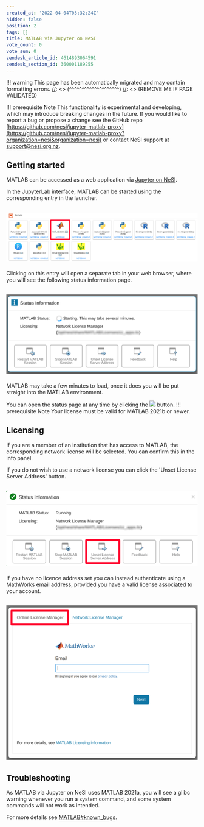 ```yaml
---
created_at: '2022-04-04T03:32:24Z'
hidden: false
position: 2
tags: []
title: MATLAB via Jupyter on NeSI
vote_count: 0
vote_sum: 0
zendesk_article_id: 4614893064591
zendesk_section_id: 360001189255
---
```




[//]: <> (REMOVE ME IF PAGE VALIDATED)
[//]: <> (vvvvvvvvvvvvvvvvvvvv)
!!! warning
    This page has been automatically migrated and may contain formatting errors.
[//]: <> (^^^^^^^^^^^^^^^^^^^^)
[//]: <> (REMOVE ME IF PAGE VALIDATED)

!!! prerequisite Note
This functionality is experimental and developing, which may introduce
breaking changes in the future.
If you would like to report a bug or propose a change see the GitHub
repo
[https://github.com/nesi/jupyter-matlab-proxy](https://github.com/nesi/jupyter-matlab-proxy?organization=nesi&organization=nesi)
or contact NeSI support at <support@nesi.org.nz>.

## Getting started

MATLAB can be accessed as a web application via [Jupyter on
NeSI](https://support.nesi.org.nz/hc/en-gb/articles/360001555615).

In the JupyterLab interface, MATLAB can be started using the
corresponding entry in the launcher.

## ![matlab\_proxy\_icon.png](../../assets/images/MATLAB_via_Jupyter_on_NeSI.png)

Clicking on this entry will open a separate tab in your web browser,
where you will see the following status information page.

## ![image\_\_1\_.png](../../assets/images/MATLAB_via_Jupyter_on_NeSI_0.png)

MATLAB may take a few minutes to load, once it does you will be put
straight into the MATLAB environment.

You can open the status page at any time by clicking the
[![](../../assets/images/MATLAB_via_Jupyter_on_NeSI_1.png)](https://github.com/mathworks/jupyter-matlab-proxy/raw/main/img/tools_icon.png)
button.
!!! prerequisite Note
Your license must be valid for MATLAB 2021b or newer.

## Licensing

If you are a member of an institution that has access to MATLAB, the
corresponding network license will be selected. You can confirm this in
the info panel.

If you do not wish to use a network license you can click the 'Unset
License Server Address' button.

## ![image\_\_3\_.png](../../assets/images/MATLAB_via_Jupyter_on_NeSI_2.png)

If you have no licence address set you can instead authenticate using a
MathWorks email address, provided you have a valid license associated to
your account.

## ![image\_\_4\_.png](../../assets/images/MATLAB_via_Jupyter_on_NeSI_3.png)

## Troubleshooting

As MATLAB via Jupyter on NeSI uses MATLAB 2021a, you will see a glibc
warning whenever you run a system command, and some system commands will
not work as intended.

For more details see
[MATLAB#known\_bugs](https://support.nesi.org.nz/hc/en-gb/articles/212639047#known_bugs).



